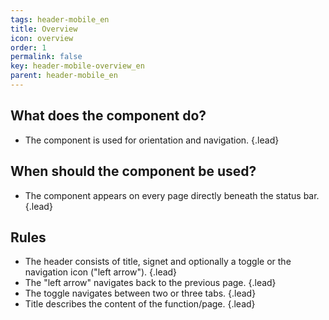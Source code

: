 ```yaml
---
tags: header-mobile_en
title: Overview
icon: overview
order: 1
permalink: false  
key: header-mobile-overview_en
parent: header-mobile_en
---
```


## What does the component do?
*   The component is used for orientation and navigation. {.lead}

## When should the component be used?
*   The component appears on every page directly beneath the status bar. {.lead}

## Rules
* The header consists of title, signet and optionally a <sbb-link variant="inline" type="button" href="/{{page.lang}}/design-system/mobile/components/segmented-button">toggle</sbb-link> or the navigation icon ("left arrow"). {.lead}
* The "left arrow" navigates back to the previous page. {.lead}
* The <sbb-link variant="inline" type="button" href="/{{page.lang}}/design-system/mobile/components/segmented-button">toggle</sbb-link> navigates between two or three tabs. {.lead}
* Title describes the content of the function/page. {.lead}